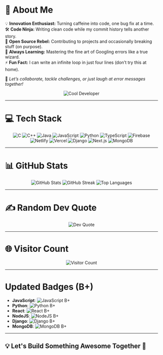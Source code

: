 # 💫 **About Me**
💡 **Innovation Enthusiast:** Turning caffeine into code, one bug fix at a time.  
🛠️ **Code Ninja:** Writing clean code while my commit history tells another story.  
🚀 **Open Source Rebel:** Contributing to projects and occasionally breaking stuff (on purpose).  
🎯 **Always Learning:** Mastering the fine art of Googling errors like a true wizard.  
⚡ **Fun Fact:** I can write an infinite loop in just four lines (don’t try this at home).  

🌟 *Let’s collaborate, tackle challenges, or just laugh at error messages together!*  

<div align="center">
  <img src="https://via.placeholder.com/600x300.png?text=Cool+Developer+Image" alt="Cool Developer" />
</div>

---

# 💻 **Tech Stack**
<div align="center">
  <img src="https://img.shields.io/badge/c-%2300599C.svg?style=plastic&logo=c&logoColor=white" alt="C" />
  <img src="https://img.shields.io/badge/c++-%2300599C.svg?style=plastic&logo=c%2B%2B&logoColor=white" alt="C++" />
  <img src="https://img.shields.io/badge/java-%23ED8B00.svg?style=plastic&logo=openjdk&logoColor=white" alt="Java" />
  <img src="https://img.shields.io/badge/javascript-%23323330.svg?style=plastic&logo=javascript&logoColor=%23F7DF1E" alt="JavaScript" />
  <img src="https://img.shields.io/badge/python-3670A0?style=plastic&logo=python&logoColor=ffdd54" alt="Python" />
  <img src="https://img.shields.io/badge/typescript-%23007ACC.svg?style=plastic&logo=typescript&logoColor=white" alt="TypeScript" />
  <img src="https://img.shields.io/badge/firebase-%23039BE5.svg?style=plastic&logo=firebase" alt="Firebase" />
  <img src="https://img.shields.io/badge/netlify-%23000000.svg?style=plastic&logo=netlify&logoColor=#00C7B7" alt="Netlify" />
  <img src="https://img.shields.io/badge/vercel-%23000000.svg?style=plastic&logo=vercel&logoColor=white" alt="Vercel" />
  <img src="https://img.shields.io/badge/django-%23092E20.svg?style=plastic&logo=django&logoColor=white" alt="Django" />
  <img src="https://img.shields.io/badge/next.js-black?style=plastic&logo=next.js&logoColor=white" alt="Next.js" />
  <img src="https://img.shields.io/badge/mongodb-%234ea94b.svg?style=plastic&logo=mongodb&logoColor=white" alt="MongoDB" />
</div>

---

# 📊 **GitHub Stats**
<div align="center">
  <img src="https://github-readme-stats.vercel.app/api?username=theminacious&theme=tokyonight&hide_border=false&include_all_commits=true&count_private=true" alt="GitHub Stats" />
  <img src="https://github-readme-streak-stats.herokuapp.com/?user=theminacious&theme=tokyonight&hide_border=false" alt="GitHub Streak" />
  <img src="https://github-readme-stats.vercel.app/api/top-langs/?username=theminacious&theme=tokyonight&hide_border=false&include_all_commits=true&count_private=true&layout=compact" alt="Top Languages" />
</div>

---

# ✍️ **Random Dev Quote**
<div align="center">
  <img src="https://quotes-github-readme.vercel.app/api?type=horizontal&theme=tokyonight" alt="Dev Quote" />
</div>

---

# 🌐 **Visitor Count**
<div align="center">
  <img src="https://visitcount.itsvg.in/api?id=theminacious&icon=10&color=3" alt="Visitor Count" />
</div>

---

# **Updated Badges (B+)**
- **JavaScript**: ![JavaScript B+](https://img.shields.io/badge/JavaScript-B%2B-yellowgreen?style=flat&logo=javascript&logoColor=white)
- **Python**: ![Python B+](https://img.shields.io/badge/Python-B%2B-4B8BBE?style=flat&logo=python&logoColor=white)
- **React**: ![React B+](https://img.shields.io/badge/React-B%2B-61DAFB?style=flat&logo=react&logoColor=white)
- **NodeJS**: ![NodeJS B+](https://img.shields.io/badge/NodeJS-B%2B-6DA55F?style=flat&logo=node.js&logoColor=white)
- **Django**: ![Django B+](https://img.shields.io/badge/Django-B%2B-092E20?style=flat&logo=django&logoColor=white)
- **MongoDB**: ![MongoDB B+](https://img.shields.io/badge/MongoDB-B%2B-47A248?style=flat&logo=mongodb&logoColor=white)

---

## 💡 Let's Build Something Awesome Together 🚀
